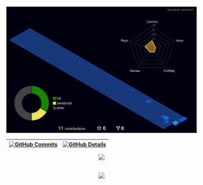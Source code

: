 ![Contribuições 3D](./profile-3d-contrib/profile-night-view.svg)

 | [![GitHub Commits](http://github-profile-summary-cards.vercel.app/api/cards/productive-time?username=biafqn&theme=react&utcOffset=-3)](https://github.com/vn7n24fzkq/github-profile-summary-cards) | [![GitHub Details](http://github-profile-summary-cards.vercel.app/api/cards/profile-details?username=biafqn&theme=react)](https://github.com/vn7n24fzkq/github-profile-summary-cards) |  
 | ----------- | ----------- |


 
  <div align="center" >
<a href="https://skillicons.dev"   >
  <img src="https://skillicons.dev/icons?i=git,vscode,javascript,typescript,css,html,react,tailwind,sass,nodejs,github,jest,vite,bootstrap,postgres,discord,linkedin,instagram" />
</a>
  <br />

  </div>

 
##
   <div align="center" >
     <img src="https://github-profile-trophy.vercel.app/?username=biafqn&row=1&column=6&theme=dracula&margin-w=15&margin-h=15"/>
  </div>
  
